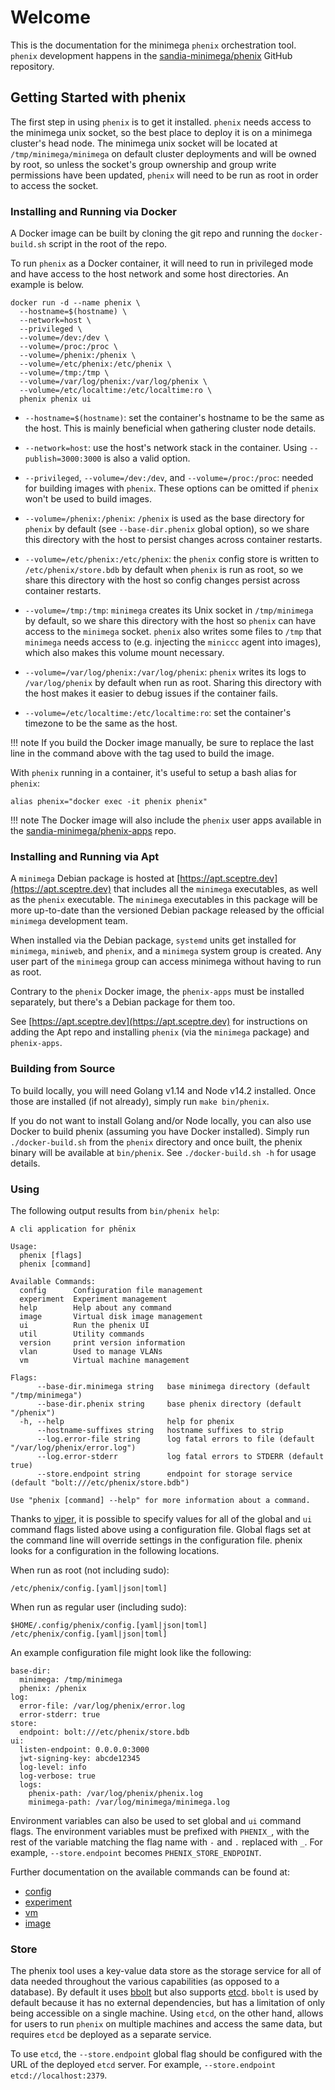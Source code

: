 # Welcome

This is the documentation for the minimega `phenix` orchestration tool. `phenix`
development happens in the
[sandia-minimega/phenix](https://github.com/sandia-minimega/phenix) GitHub
repository.

## Getting Started with phenix

The first step in using `phenix` is to get it installed. `phenix` needs access
to the minimega unix socket, so the best place to deploy it is on a minimega
cluster's head node. The minimega unix socket will be located at
`/tmp/minimega/minimega` on default cluster deployments and will be owned by
root, so unless the socket's group ownership and group write permissions have
been updated, `phenix` will need to be run as root in order to access the
socket.

### Installing and Running via Docker

A Docker image can be built by cloning the git repo and running the
`docker-build.sh` script in the root of the repo.

To run `phenix` as a Docker container, it will need to run in privileged mode
and have access to the host network and some host directories. An example is
below.

```
docker run -d --name phenix \
  --hostname=$(hostname) \
  --network=host \
  --privileged \
  --volume=/dev:/dev \
  --volume=/proc:/proc \
  --volume=/phenix:/phenix \
  --volume=/etc/phenix:/etc/phenix \
  --volume=/tmp:/tmp \
  --volume=/var/log/phenix:/var/log/phenix \
  --volume=/etc/localtime:/etc/localtime:ro \
  phenix phenix ui
```

* `--hostname=$(hostname)`: set the container's hostname to be the same as the
  host. This is mainly beneficial when gathering cluster node details.

* `--network=host`: use the host's network stack in the container. Using
  `--publish=3000:3000` is also a valid option.

* `--privileged`, `--volume=/dev:/dev`, and `--volume=/proc:/proc`: needed for
  building images with `phenix`. These options can be omitted if `phenix` won't
  be used to build images.

* `--volume=/phenix:/phenix`: `/phenix` is used as the base directory for
  `phenix` by default (see `--base-dir.phenix` global option), so we share this
  directory with the host to persist changes across container restarts.

* `--volume=/etc/phenix:/etc/phenix`: the `phenix` config store is written to
  `/etc/phenix/store.bdb` by default when `phenix` is run as root, so we share
  this directory with the host so config changes persist across container
  restarts.

* `--volume=/tmp:/tmp`: `minimega` creates its Unix socket in `/tmp/minimega` by
  default, so we share this directory with the host so `phenix` can have access
  to the `minimega` socket. `phenix` also writes some files to `/tmp` that
  `minimega` needs access to (e.g. injecting the `miniccc` agent into images),
  which also makes this volume mount necessary.

* `--volume=/var/log/phenix:/var/log/phenix`: `phenix` writes its logs to
  `/var/log/phenix` by default when run as root. Sharing this directory with the
  host makes it easier to debug issues if the container fails.

* `--volume=/etc/localtime:/etc/localtime:ro`: set the container's timezone to
  be the same as the host.

!!! note
    If you build the Docker image manually, be sure to replace the last line in
    the command above with the tag used to build the image.

With `phenix` running in a container, it's useful to setup a bash alias for
`phenix`:

```
alias phenix="docker exec -it phenix phenix"
```

!!! note
    The Docker image will also include the `phenix` user apps available in the
    [sandia-minimega/phenix-apps](https://github.com/sandia-minimega/phenix-apps)
    repo.

### Installing and Running via Apt

A `minimega` Debian package is hosted at
[https://apt.sceptre.dev](https://apt.sceptre.dev) that includes all the
`minimega` executables, as well as the `phenix` executable. The `minimega`
executables in this package will be more up-to-date than the versioned Debian
package released by the official `minimega` development team.

When installed via the Debian package, `systemd` units get installed for
`minimega`, `miniweb`, and `phenix`, and a `minimega` system group is created.
Any user part of the `minimega` group can access minimega without having to run
as root.

Contrary to the `phenix` Docker image, the `phenix-apps` must be installed
separately, but there's a Debian package for them too.

See [https://apt.sceptre.dev](https://apt.sceptre.dev) for instructions on
adding the Apt repo and installing `phenix` (via the `minimega` package) and
`phenix-apps`.

### Building from Source

To build locally, you will need Golang v1.14 and Node v14.2 installed. Once
those are installed (if not already), simply run `make bin/phenix`.
 
If you do not want to install Golang and/or Node locally, you can also use
Docker to build phenix (assuming you have Docker installed). Simply run
`./docker-build.sh` from the `phenix` directory and once built, the phenix
binary will be available at `bin/phenix`. See `./docker-build.sh -h` for usage
details.

### Using

The following output results from `bin/phenix help`:

```
A cli application for phēnix

Usage:
  phenix [flags]
  phenix [command]

Available Commands:
  config      Configuration file management
  experiment  Experiment management
  help        Help about any command
  image       Virtual disk image management
  ui          Run the phenix UI
  util        Utility commands
  version     print version information
  vlan        Used to manage VLANs
  vm          Virtual machine management

Flags:
      --base-dir.minimega string   base minimega directory (default "/tmp/minimega")
      --base-dir.phenix string     base phenix directory (default "/phenix")
  -h, --help                       help for phenix
      --hostname-suffixes string   hostname suffixes to strip
      --log.error-file string      log fatal errors to file (default "/var/log/phenix/error.log")
      --log.error-stderr           log fatal errors to STDERR (default true)
      --store.endpoint string      endpoint for storage service (default "bolt:///etc/phenix/store.bdb")

Use "phenix [command] --help" for more information about a command.
```

Thanks to [viper](https://github.com/spf13/viper), it is possible to specify
values for all of the global and `ui` command flags listed above using a
configuration file. Global flags set at the command line will override settings 
in the configuration file. phenix looks for a configuration in the following 
locations.

When run as root (not including sudo):

```
/etc/phenix/config.[yaml|json|toml]
```

When run as regular user (including sudo):

```
$HOME/.config/phenix/config.[yaml|json|toml]
/etc/phenix/config.[yaml|json|toml]
```

An example configuration file might look like the following:

```
base-dir:
  minimega: /tmp/minimega
  phenix: /phenix
log:
  error-file: /var/log/phenix/error.log
  error-stderr: true
store:
  endpoint: bolt:///etc/phenix/store.bdb
ui:
  listen-endpoint: 0.0.0.0:3000
  jwt-signing-key: abcde12345
  log-level: info
  log-verbose: true
  logs:
    phenix-path: /var/log/phenix/phenix.log
    minimega-path: /var/log/minimega/minimega.log
```

Environment variables can also be used to set global and `ui` command flags. The
environment variables must be prefixed with `PHENIX_`, with the rest of the
variable matching the flag name with `-` and `.` replaced with `_`. For example,
`--store.endpoint` becomes `PHENIX_STORE_ENDPOINT`.

Further documentation on the available commands can be found at:

* [config](configuration.md)
* [experiment](experiments.md)
* [vm](vms.md)
* [image](image.md)

### Store

The phenix tool uses a key-value data store as the storage service for all of
data needed throughout the various capabilities (as opposed to a database). By
default it uses [bbolt](https://github.com/etcd-io/bbolt) but also supports
[etcd](https://github.com/etcd-io/etcd). `bbolt` is used by default because it
has no external dependencies, but has a limitation of only being accessible on a
single machine. Using `etcd`, on the other hand, allows for users to run
`phenix` on multiple machines and access the same data, but requires `etcd` be
deployed as a separate service.

To use `etcd`, the `--store.endpoint` global flag should be configured with the
URL of the deployed `etcd` server. For example, `--store.endpoint
etcd://localhost:2379`.
